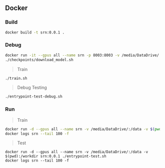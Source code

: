## Docker

### Build

```bash
docker build -t srn:0.0.1 .
```

### Debug

```bash
docker run -it --gpus all --name srn -p 8003:8003 -v /media/DataDrive/:/data -v $(pwd):/workdir srn:0.0.1 /bin/bash
./checkpoints/download_model.sh
```

> Train

```bash
./train.sh
```

> Debug Testing

```bash
./entrypoint-test-debug.sh
```

### Run

> Train

```bash
docker run -d --gpus all --name srn -v /media/DataDrive/:/data -v $(pwd):/workdir srn:0.0.1 ./train.sh
docker logs srn --tail 100 -f
```

> Test

```
docker run -d --gpus all --name srn -v /media/DataDrive/:/data -v $(pwd):/workdir srn:0.0.1 ./entrypoint-test.sh
docker logs srn --tail 100 -f
```
